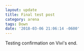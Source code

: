 ```yaml
---
layout: update
title: Final test post
category: arena
tags: Down
date: '2018-03-06 21:06:14 -0600'
---
```


Testing confirmation on Vivi's end.
